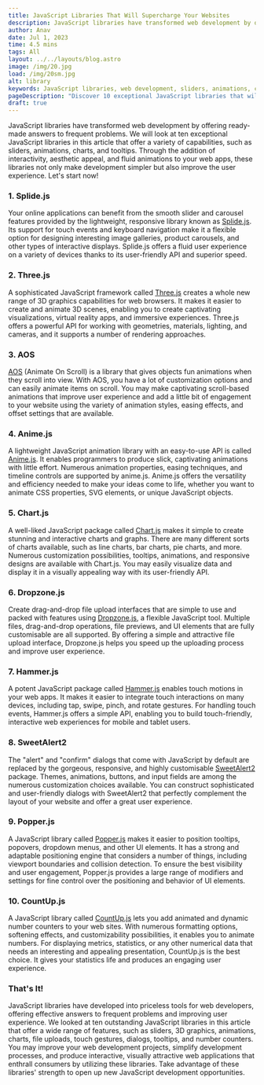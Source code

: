 ```yaml
---
title: JavaScript Libraries That Will Supercharge Your Websites
description: JavaScript libraries have transformed web development by offering ready-made answers to frequent problems. We will look at ten exceptional JavaScript...
author: Anav
date: Jul 1, 2023
time: 4.5 mins
tags: All
layout: ../../layouts/blog.astro
image: /img/20.jpg
load: /img/20sm.jpg
alt: library
keywords: JavaScript libraries, web development, sliders, animations, charts, tooltips, interactivity, user experience, Splide.js, Three.js, AOS, Anime.js, Chart.js, Dropzone.js, Hammer.js, SweetAlert2, Popper.js, CountUp.js.
pageDescription: "Discover 10 exceptional JavaScript libraries that will supercharge your websites by providing a wide range of capabilities, including sliders, animations, charts, tooltips, and more. "
draft: true
---
```


JavaScript libraries have transformed web development by offering ready-made answers to frequent problems. We will look at ten exceptional JavaScript libraries in this article that offer a variety of capabilities, such as sliders, animations, charts, and tooltips. Through the addition of interactivity, aesthetic appeal, and fluid animations to your web apps, these libraries not only make development simpler but also improve the user experience. Let's start now!

### 1. Splide.js

Your online applications can benefit from the smooth slider and carousel features provided by the lightweight, responsive library known as [Splide.js](https://splidejs.com/). Its support for touch events and keyboard navigation make it a flexible option for designing interesting image galleries, product carousels, and other types of interactive displays. Splide.js offers a fluid user experience on a variety of devices thanks to its user-friendly API and superior speed.

### 2. Three.js

A sophisticated JavaScript framework called [Three.js](https://threejs.org/) creates a whole new range of 3D graphics capabilities for web browsers. It makes it easier to create and animate 3D scenes, enabling you to create captivating visualizations, virtual reality apps, and immersive experiences. Three.js offers a powerful API for working with geometries, materials, lighting, and cameras, and it supports a number of rendering approaches.

### 3. AOS 

[AOS](https://michalsnik.github.io/aos/) (Animate On Scroll) is a library that gives objects fun animations when they scroll into view. With AOS, you have a lot of customization options and can easily animate items on scroll. You may make captivating scroll-based animations that improve user experience and add a little bit of engagement to your website using the variety of animation styles, easing effects, and offset settings that are available.

### 4. Anime.js

A lightweight JavaScript animation library with an easy-to-use API is called [Anime.js](https://animejs.com/). It enables programmers to produce slick, captivating animations with little effort. Numerous animation properties, easing techniques, and timeline controls are supported by anime.js. Anime.js offers the versatility and efficiency needed to make your ideas come to life, whether you want to animate CSS properties, SVG elements, or unique JavaScript objects.

### 5. Chart.js

A well-liked JavaScript package called [Chart.js](https://www.chartjs.org/) makes it simple to create stunning and interactive charts and graphs. There are many different sorts of charts available, such as line charts, bar charts, pie charts, and more. Numerous customization possibilities, tooltips, animations, and responsive designs are available with Chart.js. You may easily visualize data and display it in a visually appealing way with its user-friendly API.

### 6. Dropzone.js 

Create drag-and-drop file upload interfaces that are simple to use and packed with features using [Dropzone.js](https://www.dropzone.dev/), a flexible JavaScript tool. Multiple files, drag-and-drop operations, file previews, and UI elements that are fully customisable are all supported. By offering a simple and attractive file upload interface, Dropzone.js helps you speed up the uploading process and improve user experience.

### 7. Hammer.js

A potent JavaScript package called [Hammer.js](https://hammerjs.github.io/) enables touch motions in your web apps. It makes it easier to integrate touch interactions on many devices, including tap, swipe, pinch, and rotate gestures. For handling touch events, Hammer.js offers a simple API, enabling you to build touch-friendly, interactive web experiences for mobile and tablet users.

### 8. SweetAlert2 

The "alert" and "confirm" dialogs that come with JavaScript by default are replaced by the gorgeous, responsive, and highly customisable [SweetAlert2](https://sweetalert2.github.io/) package. Themes, animations, buttons, and input fields are among the numerous customization choices available. You can construct sophisticated and user-friendly dialogs with SweetAlert2 that perfectly complement the layout of your website and offer a great user experience.

### 9. Popper.js 

A JavaScript library called [Popper.js](https://popper.js.org/) makes it easier to position tooltips, popovers, dropdown menus, and other UI elements. It has a strong and adaptable positioning engine that considers a number of things, including viewport boundaries and collision detection. To ensure the best visibility and user engagement, Popper.js provides a large range of modifiers and settings for fine control over the positioning and behavior of UI elements.

### 10. CountUp.js

A JavaScript library called [CountUp.js](https://inorganik.github.io/countUp.js/) lets you add animated and dynamic number counters to your web sites. With numerous formatting options, softening effects, and customizability possibilities, it enables you to animate numbers. For displaying metrics, statistics, or any other numerical data that needs an interesting and appealing presentation, CountUp.js is the best choice. It gives your statistics life and produces an engaging user experience.

### That's It!

JavaScript libraries have developed into priceless tools for web developers, offering effective answers to frequent problems and improving user experience. We looked at ten outstanding JavaScript libraries in this article that offer a wide range of features, such as sliders, 3D graphics, animations, charts, file uploads, touch gestures, dialogs, tooltips, and number counters. You may improve your web development projects, simplify development processes, and produce interactive, visually attractive web applications that enthrall consumers by utilizing these libraries. Take advantage of these libraries' strength to open up new JavaScript development opportunities.





